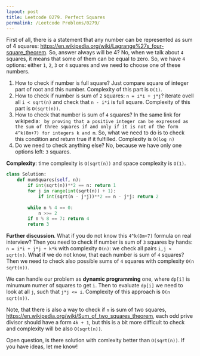 ```yaml
---
layout: post
title: Leetcode 0279. Perfect Squares
permalink: /Leetcode Problems/0279/
---
```


First of all, there is a statement that any number can be represented as sum of 4 squares:
https://en.wikipedia.org/wiki/Lagrange%27s_four-square_theorem. So, answer always will be 4? No, when we talk about `4` squares, it means that some of them can be equal to zero. So, we have `4` options: either `1`, `2`, `3` or `4` squares and we need to choose one of these numbers.

1. How to check if number is full square? Just compare square of integer part of root and this number. Complexity of this part is `O(1)`.
2. How to check if number is sum of `2` squares: `n = i*i + j*j`? iterate ovell all `i < sqrt(n)` and check that `n - i*i` is full square. Complexity of this part is `O(sqrt(n))`.
3. How to check that number is sum of `4` squares? In the same link for wikipedia: 
` by proving that a positive integer can be expressed as the sum of three squares if and only if it is not of the form 4^k(8m+7) for integers k and m`. So, what we need to do is to check this condition and return true if it fulfilled. Complexity is `O(log n)`
4. Do we need to check anything else? No, because we have only one options left: `3` squares.

**Complexity**: time complexity is `O(sqrt(n))` and space complexity is `O(1)`.

```python
class Solution:
    def numSquares(self, n):
        if int(sqrt(n))**2 == n: return 1
        for j in range(int(sqrt(n)) + 1):
            if int(sqrt(n - j*j))**2 == n - j*j: return 2
            
        while n % 4 == 0: 
            n >>= 2
        if n % 8 == 7: return 4
        return 3
```

**Further discussion**. What if you do not know this `4^k(8m+7)` formula on real interview? Then you need to check if number is sum of `3` squares by hands: `n = i*i + j*j + k*k` with complexity `O(n)`: we check all pairs `i,j < sqrt(n)`. What if we do not know, that each number is sum of `4` squares? Then we need to check also possible sums of `4` squares with complexity `O(n sqrt(n))`.

We can handle our problem as **dynamic programming** one, where `dp[i]` is minumum numer of squares to get `i`. Then to evaluate `dp[i]` we need to look at all `j`, such that `j*j <= i`. Complexity of this approach is `O(n sqrt(n))`.

Note, that there is also a way to check if `n` is sum of two squares, https://en.wikipedia.org/wiki/Sum_of_two_squares_theorem, each odd prive divisor should have a form `4k + 1`, but this is a bit more difficult to check and complexity will be also `O(sqrt(n))`.

Open question, is there solution with comlexity better than `O(sqrt(n))`. If you have ideas, let me know!

